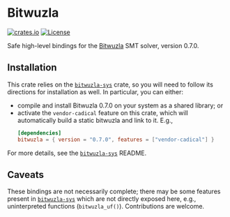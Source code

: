 # Bitwuzla

[![crates.io](https://img.shields.io/crates/v/bitwuzla.svg)](https://crates.io/crates/bitwuzla)
[![License](https://img.shields.io/badge/license-MIT-blue.svg)](https://raw.githubusercontent.com/cdisselkoen/bitwuzla-rs/main/LICENSE)

Safe high-level bindings for the [Bitwuzla] SMT solver, version 0.7.0.

## Installation

This crate relies on the [`bitwuzla-sys`] crate, so you will need to follow
its directions for installation as well. In particular, you can either:
  - compile and install Bitwuzla 0.7.0 on your system as a shared library; or
  - activate the `vendor-cadical` feature on this crate, which will automatically
    build a static bitwuzla and link to it. E.g.,
    ```toml
    [dependencies]
    bitwuzla = { version = "0.7.0", features = ["vendor-cadical"] }
    ```
For more details, see the [`bitwuzla-sys`] README.

[Bitwuzla]: https://bitwuzla.github.io
[`bitwuzla-sys`]: https://crates.io/crates/bitwuzla-sys

## Caveats

These bindings are not necessarily complete; there may be some features
present in [`bitwuzla-sys`] which are not directly exposed here, e.g.,
uninterpreted functions (`bitwuzla_uf()`). Contributions are welcome.
